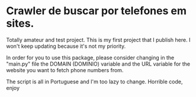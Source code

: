 # Crawler de buscar por telefones em sites.

Totally amateur and test project. This is my first project that I publish here. I won't keep updating because it's not my priority.

In order for you to use this package, please consider changing in the "main.py" file the DOMAIN (DOMINIO) variable and the URL variable for the website you want to fetch phone numbers from.

The script is all in Portuguese and I'm too lazy to change. Horrible code, enjoy 


